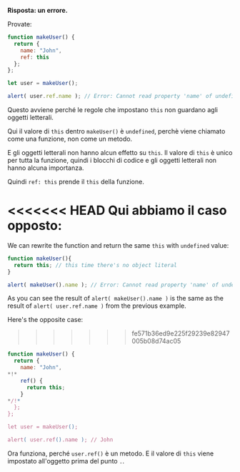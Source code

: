 **Risposta: un errore.**

Provate:
```js run
function makeUser() {
  return {
    name: "John",
    ref: this
  };
};

let user = makeUser();

alert( user.ref.name ); // Error: Cannot read property 'name' of undefined
```

Questo avviene perché le regole che impostano `this` non guardano agli oggetti letterali. 

Qui il valore di `this` dentro `makeUser()` è `undefined`, perchè viene chiamato come una funzione, non come un metodo.

E gli oggetti letterali non hanno alcun effetto su `this`. Il valore di `this` è unico per tutta la funzione, quindi i blocchi di codice e gli oggetti letterali non hanno alcuna importanza.

Quindi `ref: this` prende il `this` della funzione.

<<<<<<< HEAD
Qui abbiamo il caso opposto:
=======
We can rewrite the function and return the same `this` with `undefined` value: 

```js run
function makeUser(){
  return this; // this time there's no object literal
}

alert( makeUser().name ); // Error: Cannot read property 'name' of undefined
```
As you can see the result of `alert( makeUser().name )` is the same as the result of `alert( user.ref.name )` from the previous example.

Here's the opposite case:
>>>>>>> fe571b36ed9e225f29239e82947005b08d74ac05

```js run
function makeUser() {
  return {
    name: "John",
*!*
    ref() {
      return this;
    }
*/!*
  };
};

let user = makeUser();

alert( user.ref().name ); // John
```

Ora funziona, perché `user.ref()` è un metodo. E il valore di `this` viene impostato all'oggetto prima del punto `.`.


